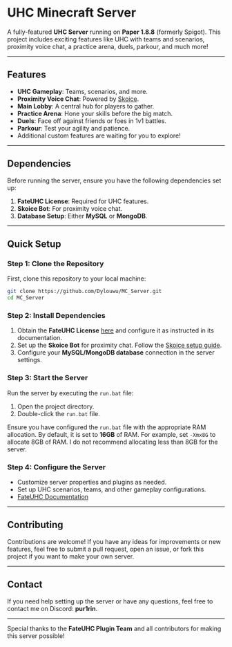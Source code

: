 
# UHC Minecraft Server

A fully-featured **UHC Server** running on **Paper 1.8.8** (formerly Spigot). This project includes exciting features like UHC with teams and scenarios, proximity voice chat, a practice arena, duels, parkour, and much more!

---

## Features
- **UHC Gameplay**: Teams, scenarios, and more.
- **Proximity Voice Chat**: Powered by [Skoice](https://skoice.garminho.dev/).
- **Main Lobby**: A central hub for players to gather.
- **Practice Arena**: Hone your skills before the big match.
- **Duels**: Face off against friends or foes in 1v1 battles.
- **Parkour**: Test your agility and patience.
- Additional custom features are waiting for you to explore!

---

## Dependencies
Before running the server, ensure you have the following dependencies set up:
1. **FateUHC License**: Required for UHC features.
2. **Skoice Bot**: For proximity voice chat.
3. **Database Setup**: Either **MySQL** or **MongoDB**.

---

## Quick Setup

### Step 1: Clone the Repository
First, clone this repository to your local machine:
```bash
git clone https://github.com/Dylouwu/MC_Server.git
cd MC_Server
```

### Step 2: Install Dependencies
1. Obtain the **FateUHC License** [here](https://builtbybit.com/resources/fateuhc-uhc-plugin-80-scenarios.9081/) and configure it as instructed in its documentation.
2. Set up the **Skoice Bot** for proximity chat. Follow the [Skoice setup guide](https://skoice.garminho.dev/).
3. Configure your **MySQL/MongoDB database** connection in the server settings.

### Step 3: Start the Server
Run the server by executing the `run.bat` file:
1. Open the project directory.
2. Double-click the `run.bat` file.

Ensure you have configured the `run.bat` file with the appropriate RAM allocation. By default, it is set to **16GB** of RAM. For example, set `-Xmx8G` to allocate 8GB of RAM.
I do not recommend allocating less than 8GB for the server.

### Step 4: Configure the Server
- Customize server properties and plugins as needed.
- Set up UHC scenarios, teams, and other gameplay configurations.
- [FateUHC Documentation](https://fateuhc.bghddevelopment.com/) 

---

## Contributing
Contributions are welcome! If you have any ideas for improvements or new features, feel free to submit a pull request, open an issue, or fork this project if you want to make your own server.

---

## Contact
If you need help setting up the server or have any questions, feel free to contact me on Discord: **pur1rin**.

---

Special thanks to the **FateUHC Plugin Team** and all contributors for making this server possible!

